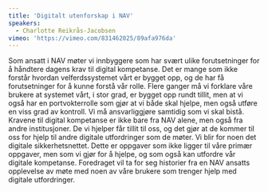 ```yaml
---
title: 'Digitalt utenforskap i NAV'
speakers:
  - Charlotte Reikrås-Jacobsen
vimeo: 'https://vimeo.com/831462025/89afa976da'
---
```


Som ansatt i NAV møter vi innbyggere som har svært ulike forutsetninger for å håndtere dagens krav til digital kompetanse. Det er mange som ikke forstår hvordan velferdssystemet vårt er bygget opp, og de har få forutsetninger for å kunne forstå vår rolle. Flere ganger må vi forklare våre brukere at systemet vårt, i stor grad, er bygget opp rundt tillit, men at vi også har en portvokterrolle som gjør at vi både skal hjelpe, men også utføre en viss grad av kontroll. Vi må ansvarliggjøre samtidig som vi skal bistå. Kravene til digital kompetanse er ikke bare fra NAV alene, men også fra andre institusjoner. De vi hjelper får tillit til oss, og det gjør at de kommer til oss for hjelp til andre digitale utfordringer som de møter. Vi blir for noen det digitale sikkerhetsnettet. Dette er oppgaver som ikke ligger til våre primær oppgaver, men som vi gjør for å hjelpe, og som også kan utfordre vår digitale kompetanse. Foredraget vil ta for seg historier fra en NAV ansatts opplevelse av møte med noen av våre brukere som trenger hjelp med digitale utfordringer.